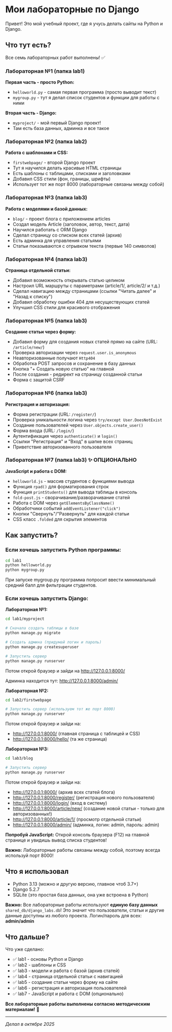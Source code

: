 # Мои лабораторные по Django

Привет! Это мой учебный проект, где я учусь делать сайты на Python и Django.

## Что тут есть?

Все семь лабораторных работ выполнены! ✅

### Лабораторная №1 (папка lab1)

**Первая часть - просто Python:**
- `helloworld.py` - самая первая программа (просто выводит текст)
- `mygroup.py` - тут я делал список студентов и функции для работы с ними

**Вторая часть - Django:**
- `myproject/` - мой первый Django проект! 
- Там есть база данных, админка и все такое

### Лабораторная №2 (папка lab2)

**Работа с шаблонами и CSS:**
- `firstwebpage/` - второй Django проект
- Тут я научился делать красивые HTML страницы
- Есть шаблоны с таблицами, списками и заголовками
- Добавил CSS стили (фон, границы, шрифты)
- Использует тот же порт 8000 (лабораторные связаны между собой)

### Лабораторная №3 (папка lab3)

**Работа с моделями и базой данных:**
- `blog/` - проект блога с приложением articles
- Создал модель Article (заголовок, автор, текст, дата)
- Научился работать с ORM Django
- Сделал страницу со списком всех статей (архив)
- Есть админка для управления статьями
- Статьи показываются с отрывком текста (первые 140 символов)

### Лабораторная №4 (папка lab3)

**Страница отдельной статьи:**
- Добавил возможность открывать статью целиком
- Настроил URL маршруты с параметрами (article/1/, article/2/ и т.д.)
- Сделал навигацию между страницами (ссылки "Читать далее" и "Назад к списку")
- Добавил обработку ошибки 404 для несуществующих статей
- Улучшил CSS стили для красивого отображения

### Лабораторная №5 (папка lab3)

**Создание статьи через форму:**
- Добавил форму для создания новых статей прямо на сайте (URL: `/article/new/`)
- Проверка авторизации через `request.user.is_anonymous`
- Неавторизованные получают `Http404`
- Обработка POST запросов и сохранение в базу данных
- Кнопка "+ Создать новую статью" на главной
- После создания - редирект на страницу созданной статьи
- Форма с защитой CSRF

### Лабораторная №6 (папка lab3)

**Регистрация и авторизация:**
- Форма регистрации (URL: `/register/`)
- Проверка уникальности логина через `try/except User.DoesNotExist`
- Создание пользователей через `User.objects.create_user()`
- Форма входа (URL: `/login/`)
- Аутентификация через `authenticate()` и `login()`
- Ссылки "Регистрация" и "Вход" в шапке всех страниц
- Приветствие авторизованного пользователя

### Лабораторная №7 (папка lab3) ✨ ОПЦИОНАЛЬНО

**JavaScript и работа с DOM:**
- `helloworld.js` - массив студентов с функциями вывода
- Функция `rpad()` для форматирования строк
- Функция `printStudents()` для вывода таблицы в консоль
- `fold-post.js` - сворачивание/разворачивание статей
- Работа с DOM через `getElementsByClassName()`
- Обработчики событий `addEventListener("click")`
- Кнопки "Свернуть"/"Развернуть" для каждой статьи
- CSS класс `.folded` для скрытия элементов

## Как запустить?

### Если хочешь запустить Python программы:

```bash
cd lab1
python helloworld.py
python mygroup.py
```

При запуске mygroup.py программа попросит ввести минимальный средний балл для фильтрации студентов.

### Если хочешь запустить Django:

**Лабораторная №1:**
```bash
cd lab1/myproject

# Сначала создать таблицы в базе
python manage.py migrate

# Создать админа (придумай логин и пароль)
python manage.py createsuperuser

# Запустить сервер
python manage.py runserver
```

Потом открой браузер и зайди на http://127.0.0.1:8000/

Админка находится тут: http://127.0.0.1:8000/admin/

**Лабораторная №2:**
```bash
cd lab2/firstwebpage

# Запустить сервер (используем тот же порт 8000)
python manage.py runserver
```

Потом открой браузер и зайди на:
- http://127.0.0.1:8000/ (главная страница с таблицей и CSS)
- http://127.0.0.1:8000/hello/ (та же страница)

**Лабораторная №3:**
```bash
cd lab3/blog

# Запустить сервер
python manage.py runserver
```

Потом открой браузер и зайди на:
- http://127.0.0.1:8000/ (архив всех статей блога)
- http://127.0.0.1:8000/register/ (регистрация нового пользователя)
- http://127.0.0.1:8000/login/ (вход в систему)
- http://127.0.0.1:8000/article/new/ (создание новой статьи - только для авторизованных!)
- http://127.0.0.1:8000/article/1/ (просмотр отдельной статьи)
- http://127.0.0.1:8000/admin/ (админка, логин: admin, пароль: admin)

**Попробуй JavaScript:** Открой консоль браузера (F12) на главной странице и увидишь вывод списка студентов!

**Важно:** Лабораторные работы связаны между собой, поэтому всегда используй порт 8000!

## Что я использовал

- Python 3.13 (можно и другую версию, главное чтоб 3.7+)
- Django 5.2.7
- SQLite (это простая база данных, она уже встроена в Python)

**Важно:** Все лабораторные работы используют **единую базу данных** `shared_db/django_labs.db`! 
Это значит что пользователи, статьи и другие данные доступны из любого проекта. 
Логин/пароль для всех: **admin/admin**

## Что дальше?

Что уже сделано:
- ✅ lab1 - основы Python и Django
- ✅ lab2 - шаблоны и CSS
- ✅ lab3 - модели и работа с базой (архив статей)
- ✅ lab4 - страница отдельной статьи с навигацией
- ✅ lab5 - создание статьи через форму на сайте
- ✅ lab6 - регистрация и авторизация пользователей
- ✅ lab7 - JavaScript и работа с DOM (опционально)

**Все лабораторные работы выполнены согласно методическим материалам!** 🎉

---

*Делал в октябре 2025*
